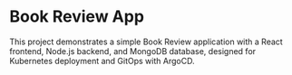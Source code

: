 # Book Review App

This project demonstrates a simple Book Review application with a React frontend, Node.js backend, and MongoDB database, designed for Kubernetes deployment and GitOps with ArgoCD. 